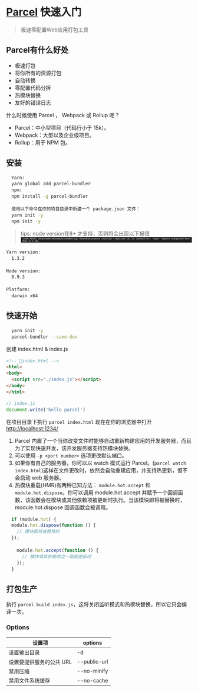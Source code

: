 # [Parcel](https://parceljs.org/) 快速入门

> 极速零配置Web应用打包工具

## Parcel有什么好处
- 极速打包
- 将你所有的资源打包
- 自动转换
- 零配置代码分拆
- 热模块替换
- 友好的错误日志

什么时候使用 Parcel ， Webpack 或 Rollup 呢？

- Parcel：中小型项目（代码行小于 15k）。
- Webpack：大型以及企业级项目。
- Rollup：用于 NPM 包。

## 安装

``` bash
  Yarn:
  yarn global add parcel-bundler
  npm:
  npm install -g parcel-bundler

  使用以下命令在你的项目目录中新建一个 package.json 文件：
  yarn init -y
  npm init -y
```

> tips:
node version在8+ 才支持，否则将会出现以下报错
![](../images/error.png)

``` bash
Yarn version:
  1.3.2

Node version:
  8.9.3

Platform:
  darwin x64
```

## 快速开始

``` bash
  yarn init -y
  parcel-bundler --save-dev
```

创建 index.html & index.js

``` html
<!-- index.html -->
<html>
<body>
  <script src="./index.js"></script>
</body>
</html>
```

``` js
// index.js
document.write('hello parcel')
```

在项目目录下执行 `parcel index.html`
现在在你的浏览器中打开[http://localhost:1234/](http://localhost:1234/)

1. Parcel 内置了一个当你改变文件时能够自动重新构建应用的开发服务器，而且为了实现快速开发，该开发服务器支持热模块替换。
2. 可以使用 `-p <port number>` 选项更改默认端口。
3. 如果你有自己的服务器，你可以以 watch 模式运行 Parcel。(`parcel watch index.html`)这样在文件更改时，依然会自动重建应用，并支持热更新，但不会启动 web 服务器。
4. 热模块重载(HMR)有两种已知方法： `module.hot.accept` 和 `module.hot.dispose`。你可以调用 module.hot.accept 并赋予一个回调函数，该函数会在模块或其他依赖项被更新时执行。当该模块即将被替换时，module.hot.dispose 回调函数会被调用。
  ``` js
    if (module.hot) {
    module.hot.dispose(function () {
      // 模块即将被替换时
    });

      module.hot.accept(function () {
        // 模块或其依赖项之一刚刚更新时
      });
    }
  ```

## 打包生产

执行 `parcel build index.js`，这将关闭监听模式和热模块替换，所以它只会编译一次。

### Options

| 设置项 | options  |
|---|---|
| 设置输出目录 | -d   |
| 设置要提供服务的公共 URL | --public-url |
| 禁用压缩 | --no-minify |
| 禁用文件系统缓存 | --no-cache |